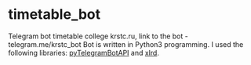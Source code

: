 # timetable_bot
Telegram bot timetable сollege krstc.ru, link to the bot - telegram.me/krstc_bot
Bot is written in Python3 programming. I used the following libraries: [pyTelegramBotAPI](https://github.com/eternnoir/pyTelegramBotAPI) and [xlrd](https://github.com/python-excel/xlrd).

